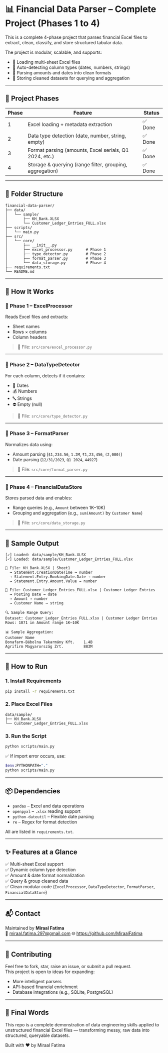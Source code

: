 # 📊 Financial Data Parser – Complete Project (Phases 1 to 4)

This is a complete 4-phase project that parses financial Excel files to extract, clean, classify, and store structured tabular data.

The project is modular, scalable, and supports:
- 📁 Loading multi-sheet Excel files  
- 🧠 Auto-detecting column types (dates, numbers, strings)  
- 🔎 Parsing amounts and dates into clean formats  
- 💾 Storing cleaned datasets for querying and aggregation

---

## 🚦 Project Phases

| Phase | Feature                                                  | Status |
|-------|----------------------------------------------------------|--------|
| 1     | Excel loading + metadata extraction                      | ✅ Done |
| 2     | Data type detection (date, number, string, empty)        | ✅ Done |
| 3     | Format parsing (amounts, Excel serials, Q1 2024, etc.)   | ✅ Done |
| 4     | Storage & querying (range filter, grouping, aggregation) | ✅ Done |

---

## 📁 Folder Structure

```
financial-data-parser/
├── data/
│   └── sample/
│       ├── KH_Bank.XLSX
│       └── Customer_Ledger_Entries_FULL.xlsx
├── scripts/
│   └── main.py
├── src/
│   └── core/
│       ├── __init__.py
│       ├── excel_processor.py      # Phase 1
│       ├── type_detector.py        # Phase 2
│       ├── format_parser.py        # Phase 3
│       └── data_storage.py         # Phase 4
├── requirements.txt
└── README.md
```

---

## 🧠 How It Works

### 🔹 Phase 1 – ExcelProcessor

Reads Excel files and extracts:
- Sheet names
- Rows × columns
- Column headers

> 📄 File: `src/core/excel_processor.py`

---

### 🔹 Phase 2 – DataTypeDetector

For each column, detects if it contains:
- 📅 Dates
- 💰 Numbers
- 🔤 Strings
- ⛔ Empty (null)

> 📄 File: `src/core/type_detector.py`

---

### 🔹 Phase 3 – FormatParser

Normalizes data using:
- Amount parsing (`$1,234.56`, `1.2M`, `₹1,23,456`, `(2,000)`)
- Date parsing (`12/31/2023`, `Q1 2024`, `44927`)

> 📄 File: `src/core/format_parser.py`

---

### 🔹 Phase 4 – FinancialDataStore

Stores parsed data and enables:
- Range queries (e.g., `Amount` between 1K–10K)
- Grouping and aggregation (e.g., `sum(Amount)` by `Customer Name`)

> 📄 File: `src/core/data_storage.py`

---

## 🧪 Sample Output

```
[✓] Loaded: data/sample/KH_Bank.XLSX
[✓] Loaded: data/sample/Customer_Ledger_Entries_FULL.xlsx

📄 File: KH_Bank.XLSX | Sheet1
  → Statement.CreationDateTime → number
  → Statement.Entry.BookingDate.Date → number
  → Statement.Entry.Amount.Value → number

📄 File: Customer_Ledger_Entries_FULL.xlsx | Customer Ledger Entries
  → Posting Date → date
  → Amount → number
  → Customer Name → string

🔍 Sample Range Query:
Dataset: Customer_Ledger_Entries_FULL.xlsx | Customer Ledger Entries
Rows: 1071 in Amount range 1K–10K

📊 Sample Aggregation:
Customer Name
Bonafarm-Bábolna Takarmány Kft.    1.4B
Agrifirm Magyarország Zrt.         883M
```

---

## 🚀 How to Run

### 1. Install Requirements

```bash
pip install -r requirements.txt
```

### 2. Place Excel Files

```
data/sample/
├── KH_Bank.XLSX
└── Customer_Ledger_Entries_FULL.xlsx
```

### 3. Run the Script

```bash
python scripts/main.py
```

✅ If import error occurs, use:

```bash
$env:PYTHONPATH="."
python scripts/main.py
```

---

## 📦 Dependencies

- `pandas` – Excel and data operations
- `openpyxl` – `.xlsx` reading support
- `python-dateutil` – Flexible date parsing
- `re` – Regex for format detection

All are listed in `requirements.txt`.

---

## ✨ Features at a Glance

✅ Multi-sheet Excel support  
✅ Dynamic column type detection  
✅ Amount & date format normalization  
✅ Query & group cleaned data  
✅ Clean modular code (`ExcelProcessor`, `DataTypeDetector`, `FormatParser`, `FinancialDataStore`)

---

## 📬 Contact

Maintained by **Miraal Fatima**  
📧 miraal.fatima.297@gmail.com
🌐 https://github.com/MiraalFatima

---

## 🤝 Contributing

Feel free to fork, star, raise an issue, or submit a pull request.  
This project is open to ideas for expanding:
- More intelligent parsers
- API-based financial enrichment
- Database integrations (e.g., SQLite, PostgreSQL)

---

## 🏁 Final Words

This repo is a complete demonstration of data engineering skills applied to unstructured financial Excel files — transforming messy, raw data into structured, queryable datasets.

Built with ❤️ by Miraal Fatima
